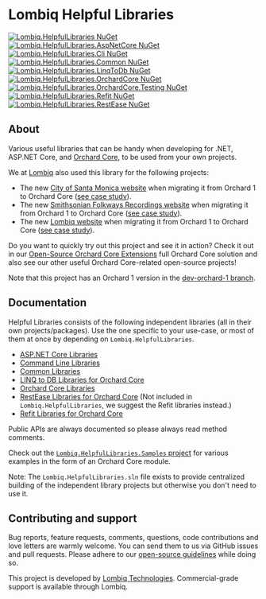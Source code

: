 # Lombiq Helpful Libraries

[![Lombiq.HelpfulLibraries NuGet](https://img.shields.io/nuget/v/Lombiq.HelpfulLibraries?label=Lombiq.HelpfulLibraries)](https://www.nuget.org/packages/Lombiq.HelpfulLibraries/) [![Lombiq.HelpfulLibraries.AspNetCore NuGet](https://img.shields.io/nuget/v/Lombiq.HelpfulLibraries.AspNetCore?label=Lombiq.HelpfulLibraries.AspNetCore)](https://www.nuget.org/packages/Lombiq.HelpfulLibraries.AspNetCore/) [![Lombiq.HelpfulLibraries.Cli NuGet](https://img.shields.io/nuget/v/Lombiq.HelpfulLibraries.Cli?label=Lombiq.HelpfulLibraries.Cli)](https://www.nuget.org/packages/Lombiq.HelpfulLibraries.Cli/) [![Lombiq.HelpfulLibraries.Common NuGet](https://img.shields.io/nuget/v/Lombiq.HelpfulLibraries.Common?label=Lombiq.HelpfulLibraries.Common)](https://www.nuget.org/packages/Lombiq.HelpfulLibraries.Common/) [![Lombiq.HelpfulLibraries.LinqToDb NuGet](https://img.shields.io/nuget/v/Lombiq.HelpfulLibraries.LinqToDb?label=Lombiq.HelpfulLibraries.LinqToDb)](https://www.nuget.org/packages/Lombiq.HelpfulLibraries.LinqToDb/) [![Lombiq.HelpfulLibraries.OrchardCore NuGet](https://img.shields.io/nuget/v/Lombiq.HelpfulLibraries.OrchardCore?label=Lombiq.HelpfulLibraries.OrchardCore)](https://www.nuget.org/packages/Lombiq.HelpfulLibraries.OrchardCore/) [![Lombiq.HelpfulLibraries.OrchardCore.Testing NuGet](https://img.shields.io/nuget/v/Lombiq.HelpfulLibraries.OrchardCore.Testing?label=Lombiq.HelpfulLibraries.OrchardCore.Testing)](https://www.nuget.org/packages/Lombiq.HelpfulLibraries.OrchardCore.Testing/) [![Lombiq.HelpfulLibraries.Refit NuGet](https://img.shields.io/nuget/v/Lombiq.HelpfulLibraries.Refit?label=Lombiq.HelpfulLibraries.Refit)](https://www.nuget.org/packages/Lombiq.HelpfulLibraries.Refit/) [![Lombiq.HelpfulLibraries.RestEase NuGet](https://img.shields.io/nuget/v/Lombiq.HelpfulLibraries.RestEase?label=Lombiq.HelpfulLibraries.RestEase)](https://www.nuget.org/packages/Lombiq.HelpfulLibraries.RestEase/)

## About

Various useful libraries that can be handy when developing for .NET, ASP.NET Core, and [Orchard Core](https://orchardcore.net/), to be used from your own projects.

We at [Lombiq](https://lombiq.com/) also used this library for the following projects:

- The new [City of Santa Monica website](https://santamonica.gov/) when migrating it from Orchard 1 to Orchard Core ([see case study](https://lombiq.com/blog/helping-the-city-of-santa-monica-with-orchard-core-consulting)).
- The new [Smithsonian Folkways Recordings website](https://folkways.si.edu/) when migrating it from Orchard 1 to Orchard Core ([see case study](https://lombiq.com/blog/smithsonian-folkways-recordings-now-upgraded-to-orchard-core)).
- The new [Lombiq website](https://lombiq.com/) when migrating it from Orchard 1 to Orchard Core ([see case study](https://lombiq.com/blog/how-we-renewed-and-migrated-lombiq-com-from-orchard-1-to-orchard-core)).

Do you want to quickly try out this project and see it in action? Check it out in our [Open-Source Orchard Core Extensions](https://github.com/Lombiq/Open-Source-Orchard-Core-Extensions) full Orchard Core solution and also see our other useful Orchard Core-related open-source projects!

Note that this project has an Orchard 1 version in the [dev-orchard-1 branch](https://github.com/Lombiq/Helpful-Libraries/tree/dev-orchard-1).

## Documentation

Helpful Libraries consists of the following independent libraries (all in their own projects/packages). Use the one specific to your use-case, or most of them at once by depending on `Lombiq.HelpfulLibraries`.

- [ASP.NET Core Libraries](Lombiq.HelpfulLibraries.AspNetCore/Readme.md)
- [Command Line Libraries](Lombiq.HelpfulLibraries.Cli/Readme.md)
- [Common Libraries](Lombiq.HelpfulLibraries.Common/Readme.md)
- [LINQ to DB Libraries for Orchard Core](Lombiq.HelpfulLibraries.LinqToDb/Readme.md)
- [Orchard Core Libraries](Lombiq.HelpfulLibraries.OrchardCore/Readme.md)
- [RestEase Libraries for Orchard Core](Lombiq.HelpfulLibraries.RestEase/Readme.md) (Not included in `Lombiq.HelpfulLibraries`, we suggest the Refit libraries instead.)
- [Refit Libraries for Orchard Core](Lombiq.HelpfulLibraries.Refit/Readme.md)

Public APIs are always documented so please always read method comments.

Check out the [`Lombiq.HelpfulLibraries.Samples` project](Lombiq.HelpfulLibraries.Samples) for various examples in the form of an Orchard Core module.

Note: The `Lombiq.HelpfulLibraries.sln` file exists to provide centralized building of the independent library projects but otherwise you don't need to use it.

## Contributing and support

Bug reports, feature requests, comments, questions, code contributions and love letters are warmly welcome. You can send them to us via GitHub issues and pull requests. Please adhere to our [open-source guidelines](https://lombiq.com/open-source-guidelines) while doing so.

This project is developed by [Lombiq Technologies](https://lombiq.com/). Commercial-grade support is available through Lombiq.
